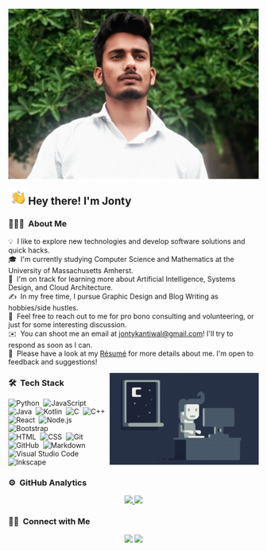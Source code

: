 ![Jonty Banner](https://raw.githubusercontent.com/Jonty16117/Jonty16117/main/assets/Jonty%20Banner.jpg)

<img alt="Night Coding" src="./assets/Hand%20Wave.gif" width='40' align="left"/><h2>Hey there! I'm Jonty</h2>

<!-- ## 👋 &nbsp;Hey there! I'm Jonty -->

### 👨🏻‍💻 &nbsp;About Me

💡 &nbsp;I like to explore new technologies and develop software solutions and quick hacks.\
🎓 &nbsp;I'm currently studying Computer Science and Mathematics at the University of Massachusetts Amherst.\
🌱 &nbsp;I'm on track for learning more about Artificial Intelligence, Systems Design, and Cloud Architecture.\
✍️ &nbsp;In my free time, I pursue Graphic Design and Blog Writing as hobbies/side hustles.\
💬 &nbsp;Feel free to reach out to me for pro bono consulting and volunteering, or just for some interesting discussion.\
✉️ &nbsp;You can shoot me an email at jontykantiwal@gmail.com! I'll try to respond as soon as I can.\
📄 &nbsp;Please have a look at my [Résumé](https://drive.google.com/file/d/1yS-yFJzHqniAC-I24q3NaE17mDBSDzLu/view?usp=sharing) for more details about me. I'm open to feedback and suggestions!

<img alt="Night Coding" src="https://raw.githubusercontent.com/Jonty16117/Jonty16117/main/assets/Night-Coding.gif" align="right"/>

### 🛠 &nbsp;Tech Stack

![Python](https://img.shields.io/badge/-Python-05122A?style=flat&logo=python)&nbsp;
![JavaScript](https://img.shields.io/badge/-JavaScript-05122A?style=flat&logo=javascript)&nbsp;
![Java](https://img.shields.io/badge/-Java-05122A?style=flat&logo=Java&logoColor=FFA518)&nbsp;
![Kotlin](https://img.shields.io/badge/-Kotlin-05122A?style=flat&logo=Kotlin&logoColor=FFA518)&nbsp;
![C](https://img.shields.io/badge/-C-05122A?style=flat&logo=C&logoColor=A8B9CC)&nbsp;
![C++](https://img.shields.io/badge/-C++-05122A?style=flat&logo=C%2B%2B&logoColor=00599C)&nbsp;
![React](https://img.shields.io/badge/-React-05122A?style=flat&logo=react)&nbsp;
![Node.js](https://img.shields.io/badge/-Node.js-05122A?style=flat&logo=node.js)&nbsp;
![Bootstrap](https://img.shields.io/badge/-Bootstrap-05122A?style=flat&logo=bootstrap&logoColor=563D7C)\
![HTML](https://img.shields.io/badge/-HTML-05122A?style=flat&logo=HTML5)&nbsp;
![CSS](https://img.shields.io/badge/-CSS-05122A?style=flat&logo=CSS3&logoColor=1572B6)&nbsp;
![Git](https://img.shields.io/badge/-Git-05122A?style=flat&logo=git)&nbsp;
![GitHub](https://img.shields.io/badge/-GitHub-05122A?style=flat&logo=github)&nbsp;
![Markdown](https://img.shields.io/badge/-Markdown-05122A?style=flat&logo=markdown)\
![Visual Studio Code](https://img.shields.io/badge/-Visual%20Studio%20Code-05122A?style=flat&logo=visual-studio-code&logoColor=007ACC)&nbsp;
![Inkscape](https://img.shields.io/badge/-Inkscape-05122A?style=flat&logo=inkscape)&nbsp;

### ⚙️ &nbsp;GitHub Analytics

<p align="center">
<a href="https://github.com/Jonty16117">
  <img height="180em" src="https://github-readme-stats-eight-theta.vercel.app/api?username=Jonty16117&show_icons=true&theme=algolia&include_all_commits=true&count_private=true"/>
  <img height="180em" src="https://github-readme-stats-eight-theta.vercel.app/api/top-langs/?username=Jonty16117&layout=compact&langs_count=8&theme=algolia"/>
</a>
</p>

### 🤝🏻 &nbsp;Connect with Me

<p align="center">
<a href="https://www.linkedin.com/in/jonty16117/"><img src="https://img.shields.io/badge/-Jonty-0077B5?style=flat&logo=Linkedin&logoColor=white"/></a>
<a href="mailto:jontykantiwal@gmail.com"><img src="https://img.shields.io/badge/-jontykantiwal@gmail.com-D14836?style=flat&logo=Gmail&logoColor=white"/></a>
</p>
